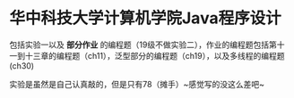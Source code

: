 # 华中科技大学计算机学院Java程序设计

包括实验一以及 **部分作业** 的编程题（19级不做实验二），作业的编程题包括第十一到十三章的编程题（ch11），泛型部分的编程题（ch19），以及多线程的编程题(ch30)

实验是虽然是自己认真敲的，但是只有78（摊手）~感觉写的没这么差吧~
